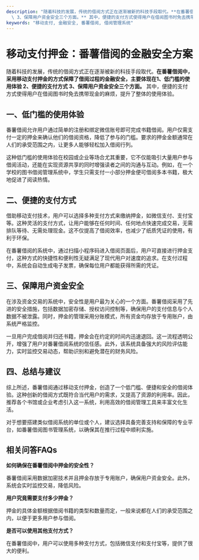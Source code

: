```yaml
---
description: "随着科技的发展，传统的借阅方式正在逐渐被新的科技手段取代。**在番薯借阅中，采用移动支付押金的方式保障了借阅过程的金融安全，主要体现在1、低门槛的使用体验 2、便捷的支付方式\
  \ 3、保障用户资金安全三个方面。** 其中，便捷的支付方式使得用户在借阅图书时免去携带现金的麻烦，提升了整体的使用体验。"
keywords: "移动支付, 金融安全, 番薯借阅, 借阅管理系统"
---
```

# 移动支付押金：番薯借阅的金融安全方案

随着科技的发展，传统的借阅方式正在逐渐被新的科技手段取代。**在番薯借阅中，采用移动支付押金的方式保障了借阅过程的金融安全，主要体现在1、低门槛的使用体验 2、便捷的支付方式 3、保障用户资金安全三个方面。** 其中，便捷的支付方式使得用户在借阅图书时免去携带现金的麻烦，提升了整体的使用体验。

## 一、低门槛的使用体验

番薯借阅允许用户通过简单的注册和绑定微信账号即可完成书籍借阅。用户仅需支付一定的押金来确认他们的借阅资格，降低了参与的门槛。要求的押金金额通常在人们的承受范围之内，让更多人能够轻松加入借阅行列。

这种低门槛的使用体验在校园或企业等场合尤其重要，它不仅能吸引大量用户参与借阅活动，还能在实现资源共享的同时增强读者之间的沟通与互动。例如，在一个学校的图书借阅管理系统中，学生只需支付一小部分押金便可借阅多本书籍，极大地促进了阅读热情。

## 二、便捷的支付方式

借助移动支付技术，用户可以选择多种支付方式来缴纳押金，如微信支付、支付宝等。这种灵活的支付方式，让用户能够在任何时间、任何地点快速完成交易，无需排队等待、无需处理现金。这不仅提高了借阅效率，也减少了纸质凭证的使用，有利于环保。

在番薯借阅的系统中，通过扫描小程序码进入借阅页面后，用户可直接进行押金支付，这种方式的快捷性和便利性无疑满足了现代用户对速度的追求。在支付过程中，系统会自动生成电子发票，确保每位用户都能获得所需的凭证。

## 三、保障用户资金安全

在涉及资金交易的系统中，安全性是用户最为关心的一个方面。番薯借阅采用了先进的安全措施，包括数据加密存储、授权访问控制等，确保用户的支付信息与个人数据不被泄露。同时，押金的管理采用分账模式，所有资金均存放于专用账户，由系统严格监控。

一旦用户完成借阅并归还书籍，押金会在约定的时间内迅速退回。这一流程透明公开，增强了用户对番薯借阅系统的信任感。此外，该系统具备强大的风险评估能力，实时监控交易动态，帮助识别和避免潜在的财务风险。

## 四、总结与建议

综上所述，番薯借阅通过移动支付押金，创造了一个低门槛、便捷和安全的借阅体验。这种创新的借阅方式既符合当代用户的需求，又提高了资源的利用率。因此，推荐各个书馆或企业考虑引入这一系统，利用高效的借阅管理工具来丰富文化生活。

对于想要搭建类似借阅系统的单位或个人，建议选择具备完善支持和保障的专业平台，如番薯借阅图书管理系统，以确保其在推行过程中顺利实施。

## 相关问答FAQs

**如何确保在番薯借阅中押金的安全性？**

番薯借阅采用数据加密技术并且押金存放于专用账户，确保用户资金安全。此外，系统会实时监控交易，降低风险。

**用户究竟需要支付多少押金？**

押金的具体金额根据借阅书籍的类型和数量而定，一般来说都在人们的承受范围之内，以便于更多用户参与借阅。

**是否可以使用其他支付方式？**

在番薯借阅中，用户可以使用多种支付方式，包括微信支付和支付宝等，提供了很大的便利。
